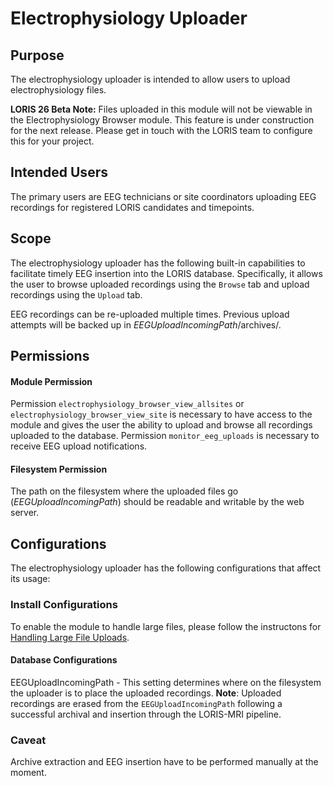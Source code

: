 # Electrophysiology Uploader

## Purpose

The electrophysiology uploader is intended to allow users to upload electrophysiology files.

**LORIS 26 Beta Note:** Files uploaded in this module will not be viewable 
in 
the Electrophysiology Browser module.
This feature is under construction for the next release. Please get in 
touch with the LORIS team to configure this for your project.


## Intended Users

The primary users are EEG technicians or site coordinators uploading EEG recordings 
for registered LORIS candidates and timepoints.

## Scope

The electrophysiology uploader has the following built-in capabilities to facilitate 
timely EEG insertion into the LORIS database. Specifically, it allows the user to browse
uploaded recordings using the `Browse` tab and upload recordings using the `Upload` 
tab.

EEG recordings can be re-uploaded multiple times. Previous upload attempts will be backed up in _EEGUploadIncomingPath_/archives/.

## Permissions

#### Module Permission

Permission `electrophysiology_browser_view_allsites` or `electrophysiology_browser_view_site`
is necessary to have access to the module and gives the user the ability to 
upload and browse all recordings uploaded to the database.
Permission `monitor_eeg_uploads` is necessary to receive EEG upload notifications.

#### Filesystem Permission

The path on the filesystem where the uploaded files go (_EEGUploadIncomingPath_) should be 
readable and writable by the web server.

## Configurations

The electrophysiology uploader has the following configurations that affect its usage:

### Install Configurations

To enable the module to handle large files, please follow the
instructons for [Handling Large File Uploads](../../docs/wiki/00_SERVER_INSTALL_AND_CONFIGURATION/02_Website_Configuration/Handling_Large_File_Uploads.md).

#### <a name="database_config_link"></a> Database Configurations

EEGUploadIncomingPath - This setting determines where on the filesystem the 
        uploader is to place the uploaded recordings.
        **Note**: Uploaded recordings are erased from the 
        `EEGUploadIncomingPath` following a successful archival and insertion 
        through the LORIS-MRI pipeline. 

### Caveat

Archive extraction and EEG insertion have to be performed manually at the moment.
